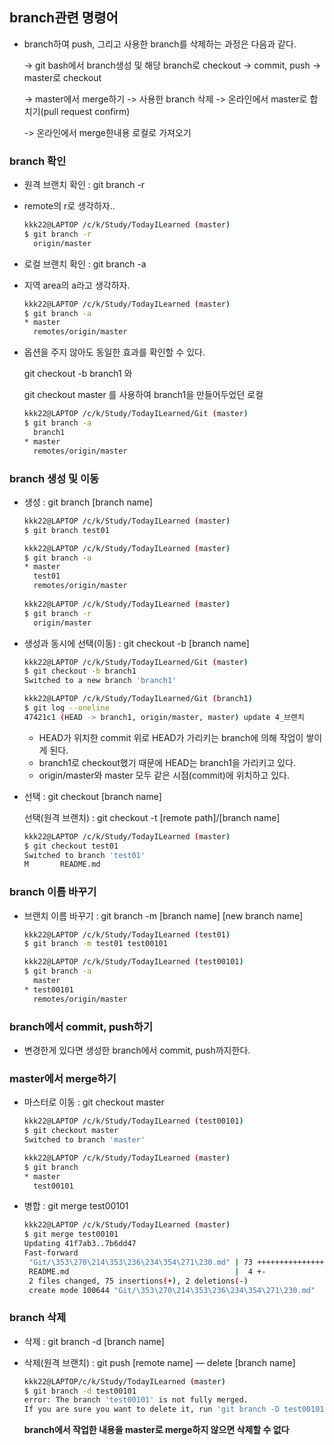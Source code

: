 ## branch관련 명령어

- branch하여 push, 그리고 사용한 branch를 삭제하는 과정은 다음과 같다.

  -> git bash에서 branch생성 및 해당 branch로 checkout -> commit, push -> master로 checkout

  -> master에서 merge하기 -> 사용한 branch 삭제 -> 온라인에서 master로 합치기(pull request confirm)

  -> 온라인에서 merge한내용 로컬로 가져오기

  

### branch 확인

- 원격 브랜치 확인 : git branch -r

- remote의 r로 생각하자..

  ```bash
  kkk22@LAPTOP /c/k/Study/TodayILearned (master)
  $ git branch -r
    origin/master
  ```

  

- 로컬 브랜치 확인 : git branch -a

- 지역 area의 a라고 생각하자.

  ```bash
  kkk22@LAPTOP /c/k/Study/TodayILearned (master)
  $ git branch -a
  * master
    remotes/origin/master
  ```

- 옵션을 주지 않아도 동일한 효과를 확인할 수 있다.

  git checkout -b branch1 와

  git checkout master 를 사용하여 branch1을 만들어두었던 로컬

  ```bash
  kkk22@LAPTOP /c/k/Study/TodayILearned/Git (master)
  $ git branch -a
    branch1
  * master
    remotes/origin/master
  ```

  

### branch 생성 및 이동

- 생성 : git branch [branch name]

  ```bash
  kkk22@LAPTOP /c/k/Study/TodayILearned (master)
  $ git branch test01
  
  kkk22@LAPTOP /c/k/Study/TodayILearned (master)
  $ git branch -a
  * master
    test01
    remotes/origin/master
    
  kkk22@LAPTOP /c/k/Study/TodayILearned (master)
  $ git branch -r
    origin/master
  ```

  

- 생성과 동시에 선택(이동) : git checkout -b [branch name]

  ```bash
  kkk22@LAPTOP /c/k/Study/TodayILearned/Git (master)
  $ git checkout -b branch1
  Switched to a new branch 'branch1'
  
  kkk22@LAPTOP /c/k/Study/TodayILearned/Git (branch1)
  $ git log --oneline
  47421c1 (HEAD -> branch1, origin/master, master) update 4_브랜치
  ```

  - HEAD가 위치한 commit 위로 HEAD가 가리키는 branch에 의해 작업이 쌓이게 된다.
  - branch1로 checkout했기 때문에 HEAD는 branch1을 가리키고 있다.
  - origin/master와 master 모두 같은 시점(commit)에 위치하고 있다.

  

- 선택 : git checkout [branch name]

  선택(원격 브랜치) : git checkout -t [remote path]/[branch name]

  ```bash
  kkk22@LAPTOP /c/k/Study/TodayILearned (master)
  $ git checkout test01
  Switched to branch 'test01'
  M       README.md
  ```




### branch 이름 바꾸기

- 브랜치 이름 바꾸기 : git branch -m [branch name] [new branch name]

  ```bash
  kkk22@LAPTOP /c/k/Study/TodayILearned (test01)
  $ git branch -m test01 test00101
  
  kkk22@LAPTOP /c/k/Study/TodayILearned (test00101)
  $ git branch -a
    master
  * test00101
    remotes/origin/master
  ```




### branch에서 commit, push하기

- 변경한게 있다면 생성한 branch에서 commit, push까지한다.




### master에서 merge하기


- 마스터로 이동 : git checkout master

  ```bash
  kkk22@LAPTOP /c/k/Study/TodayILearned (test00101)
  $ git checkout master
  Switched to branch 'master'
  
  kkk22@LAPTOP /c/k/Study/TodayILearned (master)
  $ git branch
  * master
    test00101
  ```

  

- 병합 : git merge test00101

  ```bash
  kkk22@LAPTOP /c/k/Study/TodayILearned (master)
  $ git merge test00101
  Updating 41f7ab3..7b6dd47
  Fast-forward
   "Git/\353\270\214\353\236\234\354\271\230.md" | 73 +++++++++++++++++++++++++++
   README.md                                     |  4 +-
   2 files changed, 75 insertions(+), 2 deletions(-)
   create mode 100644 "Git/\353\270\214\353\236\234\354\271\230.md"
  ```



### branch 삭제


- 삭제 : git branch -d [branch name]

- 삭제(원격 브랜치) : git push [remote name] — delete [branch name]

  ```bash
  kkk22@LAPTOP/c/k/Study/TodayILearned (master)
  $ git branch -d test00101
  error: The branch 'test00101' is not fully merged.
  If you are sure you want to delete it, run 'git branch -D test00101'.
  ```
  
  **branch에서 작업한 내용을 master로 merge하지 않으면 삭제할 수 없다**




